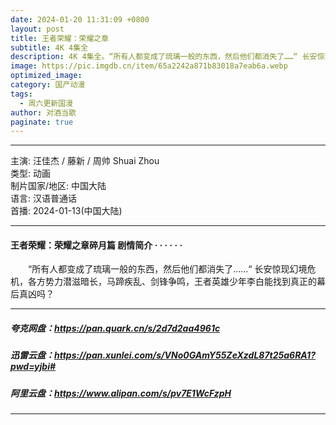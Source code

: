 ```yaml
---
date: 2024-01-20 11:31:09 +0800
layout: post
title: 王者荣耀：荣耀之章
subtitle: 4K 4集全
description: 4K 4集全。“所有人都变成了琉璃一般的东西，然后他们都消失了……“ 长安惊现幻境危机，各方势力潜滋暗长，马蹄疾乱、剑锋争鸣，王者英雄少年李白能找到真正的幕后真凶吗？...
image: https://pic.imgdb.cn/item/65a2242a871b83018a7eab6a.webp
optimized_image: 
category: 国产动漫
tags:
  - 周六更新国漫
author: 对酒当歌
paginate: true
---
```


---

主演: 汪佳杰 / 藤新 / 周帅 Shuai Zhou  
类型: 动画  
制片国家/地区: 中国大陆  
语言: 汉语普通话  
首播: 2024-01-13(中国大陆)  

---

#### 王者荣耀：荣耀之章碎月篇 剧情简介 · · · · · ·

　　“所有人都变成了琉璃一般的东西，然后他们都消失了……“ 长安惊现幻境危机，各方势力潜滋暗长，马蹄疾乱、剑锋争鸣，王者英雄少年李白能找到真正的幕后真凶吗？

---

##### 夸克网盘：<https://pan.quark.cn/s/2d7d2aa4961c>

##### 迅雷云盘：<https://pan.xunlei.com/s/VNo0GAmY55ZeXzdL87t25a6RA1?pwd=yjbi#>

##### 阿里云盘：<https://www.alipan.com/s/pv7E1WcFzpH>

---

